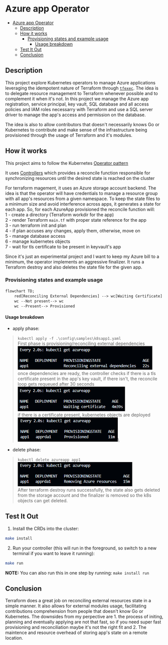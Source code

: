 # Azure app Operator
- [Azure app Operator](#azure-app-operator)
  - [Description](#description)
  - [How it works](#how-it-works)
    - [Provisioning states and example usage](#provisioning-states-and-example-usage)
      - [Usage breakdown](#usage-breakdown)
  - [Test It Out](#test-it-out)
  - [Conclusion](#conclusion)


## Description
This project explore Kubernetes operators to manage Azure applications leveraging the idempotent nature of Terraform through [`tfexec`](https://github.com/hashicorp/terraform-exec). The idea is to delegate resource management to Terraform whenever possible and to complement it when it's not. In this project we manage the Azure app registration, service principal, key vault, SQL database and all access policies and IAM roles necessarry with Terraform and use a SQL server driver to manage the app's access and permission on the database.

The idea is also to allow contributors that doesn't necessarily knows Go or Kubernetes to contribute and make sense of the infrastructure being provisioned through the usage of Terraform and it's modules.

## How it works
This project aims to follow the Kubernetes [Operator pattern](https://kubernetes.io/docs/concepts/extend-kubernetes/operator/)

It uses [Controllers](https://kubernetes.io/docs/concepts/architecture/controller/) 
which provides a reconcile function responsible for synchronizing resources until the desired state is reached on the cluster 

For terraform magement, it uses an Azure storage account backend. The idea is that the operator will have credentials to manage a resource group with all app's resources from a given namespace. To keep the state files to a minimum size and avoid interference across apps, it generates a state for each app. So, for each AzureApp provisioned the reconcile function will:\
1 - create a directory (Terraform workdir for the app)\
2 - render Terraform `main.tf` with proper state reference for the app\
3 - run terraform init and plan\
4 - if plan accuses any changes, apply them, otherwise, move on\
5 - manage database access\
6 - manage kubernetes objects\
7 - wait for tls certificate to be present in keyvault's app

Since it's just an experimental project and I want to keep my Azure bill to a minimum, the operator implements an aggressive finalizer. It runs a Terraform destroy and also deletes the state file for the given app.

### Provisioning states and example usage
```mermaid
flowchart TD;
    red[Reconciling External Dependencies] --> wc[Waiting Certificate]
    wc --Not present--> wc
    wc --Present--> Provisioned
```
#### Usage breakdown
- apply phase:
> `kubectl apply -f .\config\samples\k8sapp1.yaml`\
> First phase is provisioning/reconciling external dependencies\
> ![Reconciling external dependencies](.attachments/image.png)\
> once dependencies are ready, the controller checks if there is a tls certificate present in the app's key vault, if there isn't, the reconcile loop gets requeued after 30 seconds\
> ![Waiting certificate](.attachments/image-1.png)\
> if there is a certificate present, kubernetes objects are deployed\
> ![Alt text](.attachments/image-2.png)\
> 

- delete phase:
> `kubectl delete azureapp app1`\
> ![Alt text](.attachments/image-3.png)\
> After terraform destroy runs successfully, the state also gets deleted from the storage account and the finalizer is removed so the k8s objects can get deleted.

## Test It Out
1. Install the CRDs into the cluster:

```sh
make install
```

2. Run your controller (this will run in the foreground, so switch to a new terminal if you want to leave it running):

```sh
make run
```

**NOTE:** You can also run this in one step by running: `make install run`

## Conclusion
Terraform does a great job on reconciling external resources state in a simple manner. It also allows for external modules usage, facilitating contributions comprehension from people that doesn't know Go or Kubernetes. The downsides from my perpective are 1. the process of initing, planning and eventually applying are not that fast, so if you need super fast provisioning and reconciliation maybe it's not the right fit and 2. The maintence and resource overhead of storing app's state on a remote location.
